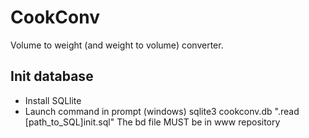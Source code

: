 # CookConv
Volume to weight (and weight to volume) converter.

## Init database
  * Install SQLlite
  * Launch command in prompt (windows)
  sqlite3 cookconv.db ".read [path_to_SQL]init.sql"
  The bd file MUST be in www repository
